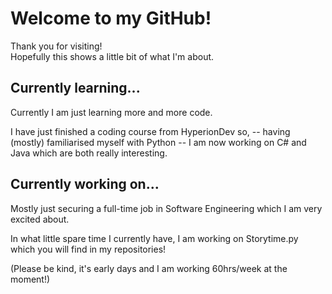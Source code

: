 # Welcome to my GitHub!
Thank you for visiting!  
Hopefully this shows a little bit of what I'm about.  

## Currently learning...
Currently I am just learning more and more code. 
  
I have just finished a coding course from HyperionDev so,
-- having (mostly) familiarised myself with Python --
I am now working on C# and Java which are both really interesting.   

## Currently working on...
Mostly just securing a full-time job in Software Engineering which I am very excited about.  
  
In what little spare time I currently have, I am working on Storytime.py which you
will find in my repositories!  
  
(Please be kind, it's early days and I am working 60hrs/week at the moment!)

<!--
**Project-Alex/Project-Alex** is a ✨ _special_ ✨ repository because its `README.md` (this file) appears on your GitHub profile.

Here are some ideas to get you started:

- 🔭 I’m currently working on ...
- 🌱 I’m currently learning ...
- 👯 I’m looking to collaborate on ...
- 🤔 I’m looking for help with ...
- 💬 Ask me about ...
- 📫 How to reach me: ...
- 😄 Pronouns: ...
- ⚡ Fun fact: ...
-->
